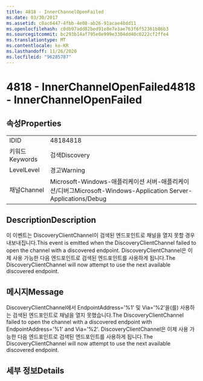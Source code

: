 ```yaml
---
title: 4818 - InnerChannelOpenFailed
ms.date: 03/30/2017
ms.assetid: c8ac6447-4fbb-4e08-ab26-91acae48dd11
ms.openlocfilehash: c0db97add82bed91e8e7e3ae763f6f52361b86b3
ms.sourcegitcommit: bc293b14af795e0e999e3304dd40c0222cf2ffe4
ms.translationtype: MT
ms.contentlocale: ko-KR
ms.lasthandoff: 11/26/2020
ms.locfileid: "96285787"
---
```

# <a name="4818---innerchannelopenfailed"></a><span data-ttu-id="347ca-102">4818 - InnerChannelOpenFailed</span><span class="sxs-lookup"><span data-stu-id="347ca-102">4818 - InnerChannelOpenFailed</span></span>

## <a name="properties"></a><span data-ttu-id="347ca-103">속성</span><span class="sxs-lookup"><span data-stu-id="347ca-103">Properties</span></span>  
  
|||  
|-|-|  
|<span data-ttu-id="347ca-104">ID</span><span class="sxs-lookup"><span data-stu-id="347ca-104">ID</span></span>|<span data-ttu-id="347ca-105">4818</span><span class="sxs-lookup"><span data-stu-id="347ca-105">4818</span></span>|  
|<span data-ttu-id="347ca-106">키워드</span><span class="sxs-lookup"><span data-stu-id="347ca-106">Keywords</span></span>|<span data-ttu-id="347ca-107">검색</span><span class="sxs-lookup"><span data-stu-id="347ca-107">Discovery</span></span>|  
|<span data-ttu-id="347ca-108">Level</span><span class="sxs-lookup"><span data-stu-id="347ca-108">Level</span></span>|<span data-ttu-id="347ca-109">경고</span><span class="sxs-lookup"><span data-stu-id="347ca-109">Warning</span></span>|  
|<span data-ttu-id="347ca-110">채널</span><span class="sxs-lookup"><span data-stu-id="347ca-110">Channel</span></span>|<span data-ttu-id="347ca-111">Microsoft-Windows-애플리케이션 서버-애플리케이션/디버그</span><span class="sxs-lookup"><span data-stu-id="347ca-111">Microsoft-Windows-Application Server-Applications/Debug</span></span>|  
  
## <a name="description"></a><span data-ttu-id="347ca-112">Description</span><span class="sxs-lookup"><span data-stu-id="347ca-112">Description</span></span>  

 <span data-ttu-id="347ca-113">이 이벤트는 DiscoveryClientChannel이 검색된 엔드포인트로 채널을 열지 못할 경우 내보내집니다.</span><span class="sxs-lookup"><span data-stu-id="347ca-113">This event is emitted when the DiscoveryClientChannel failed to open the channel with a discovered endpoint.</span></span> <span data-ttu-id="347ca-114">DiscoveryClientChannel은 이제 사용 가능한 다음 엔드포인트로 검색된 엔드포인트를 사용하게 됩니다.</span><span class="sxs-lookup"><span data-stu-id="347ca-114">The DiscoveryClientChannel will now attempt to use the next available discovered endpoint.</span></span>  
  
## <a name="message"></a><span data-ttu-id="347ca-115">메시지</span><span class="sxs-lookup"><span data-stu-id="347ca-115">Message</span></span>  

 <span data-ttu-id="347ca-116">DiscoveryClientChannel에서 EndpointAddress='%1' 및 Via='%2'을(를) 사용하는 검색된 엔드포인트로 채널을 열지 못했습니다.</span><span class="sxs-lookup"><span data-stu-id="347ca-116">The DiscoveryClientChannel failed to open the channel with a discovered endpoint with EndpointAddress='%1' and Via='%2'.</span></span> <span data-ttu-id="347ca-117">DiscoveryClientChannel은 이제 사용 가능한 다음 엔드포인트로 검색된 엔드포인트를 사용하게 됩니다.</span><span class="sxs-lookup"><span data-stu-id="347ca-117">The DiscoveryClientChannel will now attempt to use the next available discovered endpoint.</span></span>  
  
## <a name="details"></a><span data-ttu-id="347ca-118">세부 정보</span><span class="sxs-lookup"><span data-stu-id="347ca-118">Details</span></span>
